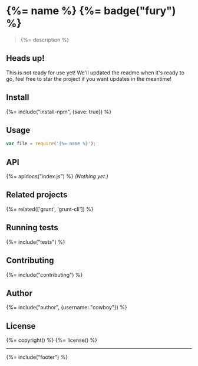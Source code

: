 # {%= name %} {%= badge("fury") %}

> {%= description %}

## Heads up! 

This is not ready for use yet! We'll updated the readme when it's ready to go, feel free to star the project if you want updates in the meantime!

## Install
{%= include("install-npm", {save: true}) %}

## Usage

```js
var file = require('{%= name %}');
```

## API
{%= apidocs("index.js") %}
_(Nothing yet.)_

## Related projects
{%= related(['grunt', 'grunt-cli']) %}  

## Running tests
{%= include("tests") %}

## Contributing
{%= include("contributing") %}

## Author
{%= include("author", {username: "cowboy"}) %}

## License
{%= copyright() %}
{%= license() %}

***

{%= include("footer") %}

